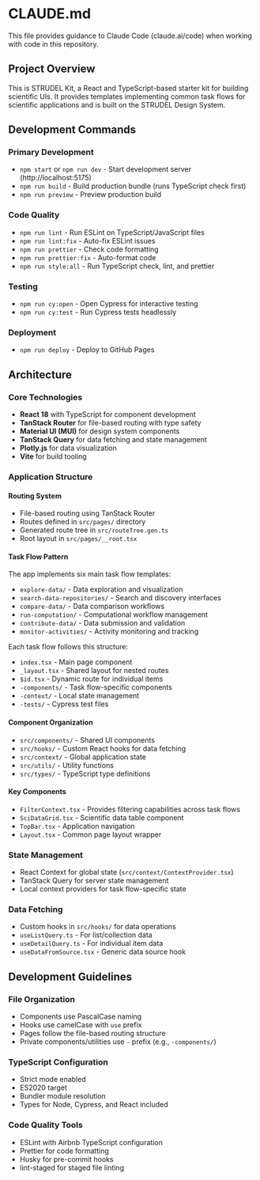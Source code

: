 # CLAUDE.md

This file provides guidance to Claude Code (claude.ai/code) when working with code in this repository.

## Project Overview

This is STRUDEL Kit, a React and TypeScript-based starter kit for building scientific UIs. It provides templates implementing common task flows for scientific applications and is built on the STRUDEL Design System.

## Development Commands

### Primary Development

- `npm start` or `npm run dev` - Start development server (http://localhost:5175)
- `npm run build` - Build production bundle (runs TypeScript check first)
- `npm run preview` - Preview production build

### Code Quality

- `npm run lint` - Run ESLint on TypeScript/JavaScript files
- `npm run lint:fix` - Auto-fix ESLint issues
- `npm run prettier` - Check code formatting
- `npm run prettier:fix` - Auto-format code
- `npm run style:all` - Run TypeScript check, lint, and prettier

### Testing

- `npm run cy:open` - Open Cypress for interactive testing
- `npm run cy:test` - Run Cypress tests headlessly

### Deployment

- `npm run deploy` - Deploy to GitHub Pages

## Architecture

### Core Technologies

- **React 18** with TypeScript for component development
- **TanStack Router** for file-based routing with type safety
- **Material UI (MUI)** for design system components
- **TanStack Query** for data fetching and state management
- **Plotly.js** for data visualization
- **Vite** for build tooling

### Application Structure

#### Routing System

- File-based routing using TanStack Router
- Routes defined in `src/pages/` directory
- Generated route tree in `src/routeTree.gen.ts`
- Root layout in `src/pages/__root.tsx`

#### Task Flow Pattern

The app implements six main task flow templates:

- `explore-data/` - Data exploration and visualization
- `search-data-repositories/` - Search and discovery interfaces
- `compare-data/` - Data comparison workflows
- `run-computation/` - Computational workflow management
- `contribute-data/` - Data submission and validation
- `monitor-activities/` - Activity monitoring and tracking

Each task flow follows this structure:

- `index.tsx` - Main page component
- `_layout.tsx` - Shared layout for nested routes
- `$id.tsx` - Dynamic route for individual items
- `-components/` - Task flow-specific components
- `-context/` - Local state management
- `-tests/` - Cypress test files

#### Component Organization

- `src/components/` - Shared UI components
- `src/hooks/` - Custom React hooks for data fetching
- `src/context/` - Global application state
- `src/utils/` - Utility functions
- `src/types/` - TypeScript type definitions

#### Key Components

- `FilterContext.tsx` - Provides filtering capabilities across task flows
- `SciDataGrid.tsx` - Scientific data table component
- `TopBar.tsx` - Application navigation
- `Layout.tsx` - Common page layout wrapper

### State Management

- React Context for global state (`src/context/ContextProvider.tsx`)
- TanStack Query for server state management
- Local context providers for task flow-specific state

### Data Fetching

- Custom hooks in `src/hooks/` for data operations
- `useListQuery.ts` - For list/collection data
- `useDetailQuery.ts` - For individual item data
- `useDataFromSource.tsx` - Generic data source hook

## Development Guidelines

### File Organization

- Components use PascalCase naming
- Hooks use camelCase with `use` prefix
- Pages follow the file-based routing structure
- Private components/utilities use `-` prefix (e.g., `-components/`)

### TypeScript Configuration

- Strict mode enabled
- ES2020 target
- Bundler module resolution
- Types for Node, Cypress, and React included

### Code Quality Tools

- ESLint with Airbnb TypeScript configuration
- Prettier for code formatting
- Husky for pre-commit hooks
- lint-staged for staged file linting
